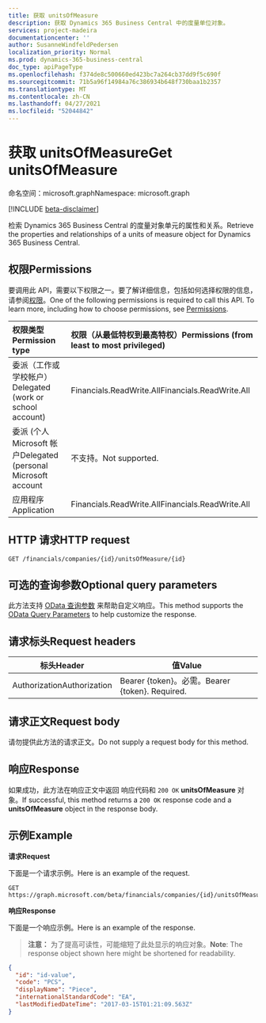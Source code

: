 ```yaml
---
title: 获取 unitsOfMeasure
description: 获取 Dynamics 365 Business Central 中的度量单位对象。
services: project-madeira
documentationcenter: ''
author: SusanneWindfeldPedersen
localization_priority: Normal
ms.prod: dynamics-365-business-central
doc_type: apiPageType
ms.openlocfilehash: f374de8c500660ed423bc7a264cb37dd9f5c690f
ms.sourcegitcommit: 71b5a96f14984a76c386934b648f730baa1b2357
ms.translationtype: MT
ms.contentlocale: zh-CN
ms.lasthandoff: 04/27/2021
ms.locfileid: "52044842"
---
```

# <a name="get-unitsofmeasure"></a><span data-ttu-id="f1536-103">获取 unitsOfMeasure</span><span class="sxs-lookup"><span data-stu-id="f1536-103">Get unitsOfMeasure</span></span>

<span data-ttu-id="f1536-104">命名空间：microsoft.graph</span><span class="sxs-lookup"><span data-stu-id="f1536-104">Namespace: microsoft.graph</span></span>

[!INCLUDE [beta-disclaimer](../../includes/beta-disclaimer.md)]

<span data-ttu-id="f1536-105">检索 Dynamics 365 Business Central 的度量对象单元的属性和关系。</span><span class="sxs-lookup"><span data-stu-id="f1536-105">Retrieve the properties and relationships of a units of measure object for Dynamics 365 Business Central.</span></span>

## <a name="permissions"></a><span data-ttu-id="f1536-106">权限</span><span class="sxs-lookup"><span data-stu-id="f1536-106">Permissions</span></span>
<span data-ttu-id="f1536-p101">要调用此 API，需要以下权限之一。要了解详细信息，包括如何选择权限的信息，请参阅[权限](/graph/permissions-reference)。</span><span class="sxs-lookup"><span data-stu-id="f1536-p101">One of the following permissions is required to call this API. To learn more, including how to choose permissions, see [Permissions](/graph/permissions-reference).</span></span>

|<span data-ttu-id="f1536-109">权限类型</span><span class="sxs-lookup"><span data-stu-id="f1536-109">Permission type</span></span> |<span data-ttu-id="f1536-110">权限（从最低特权到最高特权）</span><span class="sxs-lookup"><span data-stu-id="f1536-110">Permissions (from least to most privileged)</span></span>|
|:---------------|:------------------------------------------|
|<span data-ttu-id="f1536-111">委派（工作或学校帐户）</span><span class="sxs-lookup"><span data-stu-id="f1536-111">Delegated (work or school account)</span></span>|<span data-ttu-id="f1536-112">Financials.ReadWrite.All</span><span class="sxs-lookup"><span data-stu-id="f1536-112">Financials.ReadWrite.All</span></span> |
|<span data-ttu-id="f1536-113">委派 (个人 Microsoft 帐户</span><span class="sxs-lookup"><span data-stu-id="f1536-113">Delegated (personal Microsoft account</span></span>|<span data-ttu-id="f1536-114">不支持。</span><span class="sxs-lookup"><span data-stu-id="f1536-114">Not supported.</span></span>|
|<span data-ttu-id="f1536-115">应用程序</span><span class="sxs-lookup"><span data-stu-id="f1536-115">Application</span></span>|<span data-ttu-id="f1536-116">Financials.ReadWrite.All</span><span class="sxs-lookup"><span data-stu-id="f1536-116">Financials.ReadWrite.All</span></span>|

## <a name="http-request"></a><span data-ttu-id="f1536-117">HTTP 请求</span><span class="sxs-lookup"><span data-stu-id="f1536-117">HTTP request</span></span>

```
GET /financials/companies/{id}/unitsOfMeasure/{id}
```

## <a name="optional-query-parameters"></a><span data-ttu-id="f1536-118">可选的查询参数</span><span class="sxs-lookup"><span data-stu-id="f1536-118">Optional query parameters</span></span>
<span data-ttu-id="f1536-119">此方法支持 [OData 查询参数](/graph/query-parameters) 来帮助自定义响应。</span><span class="sxs-lookup"><span data-stu-id="f1536-119">This method supports the [OData Query Parameters](/graph/query-parameters) to help customize the response.</span></span>

## <a name="request-headers"></a><span data-ttu-id="f1536-120">请求标头</span><span class="sxs-lookup"><span data-stu-id="f1536-120">Request headers</span></span>
|<span data-ttu-id="f1536-121">标头</span><span class="sxs-lookup"><span data-stu-id="f1536-121">Header</span></span>|<span data-ttu-id="f1536-122">值</span><span class="sxs-lookup"><span data-stu-id="f1536-122">Value</span></span>|
|------|-----|
|<span data-ttu-id="f1536-123">Authorization</span><span class="sxs-lookup"><span data-stu-id="f1536-123">Authorization</span></span>  |<span data-ttu-id="f1536-p102">Bearer {token}。必需。</span><span class="sxs-lookup"><span data-stu-id="f1536-p102">Bearer {token}. Required.</span></span> |

## <a name="request-body"></a><span data-ttu-id="f1536-126">请求正文</span><span class="sxs-lookup"><span data-stu-id="f1536-126">Request body</span></span>
<span data-ttu-id="f1536-127">请勿提供此方法的请求正文。</span><span class="sxs-lookup"><span data-stu-id="f1536-127">Do not supply a request body for this method.</span></span>

## <a name="response"></a><span data-ttu-id="f1536-128">响应</span><span class="sxs-lookup"><span data-stu-id="f1536-128">Response</span></span>
<span data-ttu-id="f1536-129">如果成功，此方法在响应正文中返回 响应代码和 `200 OK` **unitsOfMeasure** 对象。</span><span class="sxs-lookup"><span data-stu-id="f1536-129">If successful, this method returns a `200 OK` response code and a **unitsOfMeasure** object in the response body.</span></span>

## <a name="example"></a><span data-ttu-id="f1536-130">示例</span><span class="sxs-lookup"><span data-stu-id="f1536-130">Example</span></span>

<span data-ttu-id="f1536-131">**请求**</span><span class="sxs-lookup"><span data-stu-id="f1536-131">**Request**</span></span>

<span data-ttu-id="f1536-132">下面是一个请求示例。</span><span class="sxs-lookup"><span data-stu-id="f1536-132">Here is an example of the request.</span></span>
```http
GET https://graph.microsoft.com/beta/financials/companies/{id}/unitsOfMeasure/{id}
```

<span data-ttu-id="f1536-133">**响应**</span><span class="sxs-lookup"><span data-stu-id="f1536-133">**Response**</span></span>

<span data-ttu-id="f1536-134">下面是一个响应示例。</span><span class="sxs-lookup"><span data-stu-id="f1536-134">Here is an example of the response.</span></span> 

> <span data-ttu-id="f1536-135">**注意：** 为了提高可读性，可能缩短了此处显示的响应对象。</span><span class="sxs-lookup"><span data-stu-id="f1536-135">**Note**: The response object shown here might be shortened for readability.</span></span>

```json
{
  "id": "id-value",
  "code": "PCS",
  "displayName": "Piece",
  "internationalStandardCode": "EA",
  "lastModifiedDateTime": "2017-03-15T01:21:09.563Z"
}
```



